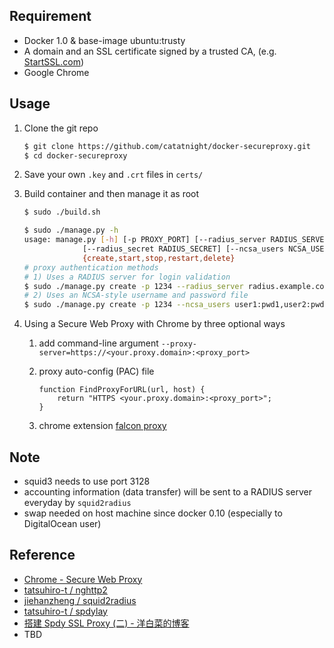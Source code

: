 ## Requirement
+ Docker 1.0 & base-image ubuntu:trusty
+ A domain and an SSL certificate signed by a trusted CA, (e.g. [StartSSL.com](https://www.startssl.com))
+ Google Chrome

## Usage
1. Clone the git repo

	```bash
	$ git clone https://github.com/catatnight/docker-secureproxy.git
	$ cd docker-secureproxy
	```

2. Save your own ```.key``` and ```.crt``` files in ```certs/```
3. Build container and then manage it as root

	```bash
	$ sudo ./build.sh

	$ sudo ./manage.py -h
	usage: manage.py [-h] [-p PROXY_PORT] [--radius_server RADIUS_SERVER]
				 [--radius_secret RADIUS_SECRET] [--ncsa_users NCSA_USERS]
				 {create,start,stop,restart,delete}
	# proxy authentication methods
	# 1) Uses a RADIUS server for login validation
	$ sudo ./manage.py create -p 1234 --radius_server radius.example.com --radius_secret radpass
	# 2) Uses an NCSA-style username and password file
	$ sudo ./manage.py create -p 1234 --ncsa_users user1:pwd1,user2:pwd2
	```

4. Using a Secure Web Proxy with Chrome by three optional ways
	1. add command-line argument ```--proxy-server=https://<your.proxy.domain>:<proxy_port>```
	2. proxy auto-config (PAC) file

		```
		function FindProxyForURL(url, host) {
			return "HTTPS <your.proxy.domain>:<proxy_port>";
		}
		```
	3. chrome extension [falcon proxy](https://chrome.google.com/webstore/detail/falcon-proxy/gchhimlnjdafdlkojbffdkogjhhkdepf)


## Note
+ squid3 needs to use port 3128
+ accounting information (data transfer) will be sent to a RADIUS server everyday by ```squid2radius```
+ swap needed on host machine since docker 0.10 (especially to DigitalOcean user)

## Reference
+ [Chrome - Secure Web Proxy](http://www.chromium.org/developers/design-documents/secure-web-proxy)
+ [tatsuhiro-t / nghttp2](https://github.com/tatsuhiro-t/nghttp2)
+ [jiehanzheng / squid2radius](https://github.com/jiehanzheng/squid2radius)
+ [tatsuhiro-t / spdylay](https://github.com/tatsuhiro-t/spdylay)
+ [搭建 Spdy SSL Proxy (二) - 洋白菜的博客](http://blog.chaiyalin.com/2013/07/spdy-ssl-proxy-2.html)
+ TBD

